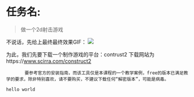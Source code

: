 

# **任务名:**
>做一个2d射击游戏

不说话，先给上最终最终效果GIF：
![](https://github.com/t-a-arnold/swi-homework/blob/gh-pages/images/gif1.gif?raw=true)


为此，我们先要下载一个制作游戏的平台：contrust2
下载网站为https://www.scirra.com/construct2

           要参考官方的安装指南，而该工具仅是本课程的一个教学案例，free的版本已满足教学的要求，除非特别喜欢，请不要购买，不建议下载任何“解密版本”，可能是病毒。

    hello world